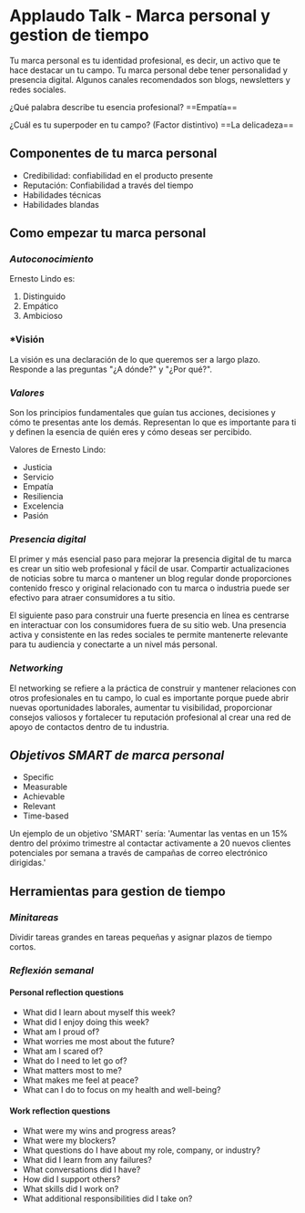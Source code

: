 # Applaudo Talk - Marca personal y gestion de tiempo

Tu marca personal es tu identidad profesional, es decir, un activo que te hace destacar un tu campo. Tu marca personal debe tener personalidad y presencia digital. Algunos canales recomendados son blogs, newsletters y redes sociales. 

¿Qué palabra describe tu esencia profesional? ==Empatía==

¿Cuál es tu superpoder en tu campo? (Factor distintivo) ==La delicadeza==

## **Componentes de tu marca personal**

- Credibilidad: confiabilidad en el producto presente
- Reputación: Confiabilidad a través del tiempo
- Habilidades técnicas
- Habilidades blandas

## **Como empezar tu marca personal**

### *Autoconocimiento*

Ernesto Lindo es:
1. Distinguido
2. Empático
3. Ambicioso

### *Visión

La visión es una declaración de lo que queremos ser a largo plazo. Responde a las preguntas "¿A dónde?" y "¿Por qué?".

### *Valores*

Son los principios fundamentales que guían tus acciones, decisiones y cómo te presentas ante los demás. Representan lo que es importante para ti y definen la esencia de quién eres y cómo deseas ser percibido.

Valores de Ernesto Lindo:
- Justicia
- Servicio
- Empatía
- Resiliencia
- Excelencia
- Pasión
### *Presencia digital*

El primer y más esencial paso para mejorar la presencia digital de tu marca es crear un sitio web profesional y fácil de usar. Compartir actualizaciones de noticias sobre tu marca o mantener un blog regular donde proporciones contenido fresco y original relacionado con tu marca o industria puede ser efectivo para atraer consumidores a tu sitio.

El siguiente paso para construir una fuerte presencia en línea es centrarse en interactuar con los consumidores fuera de su sitio web. Una presencia activa y consistente en las redes sociales te permite mantenerte relevante para tu audiencia y conectarte a un nivel más personal.

### *Networking*

El networking se refiere a la práctica de construir y mantener relaciones con otros profesionales en tu campo, lo cual es importante porque puede abrir nuevas oportunidades laborales, aumentar tu visibilidad, proporcionar consejos valiosos y fortalecer tu reputación profesional al crear una red de apoyo de contactos dentro de tu industria.

## *Objetivos SMART de marca personal*

- Specific
- Measurable
- Achievable
- Relevant
- Time-based

Un ejemplo de un objetivo 'SMART' sería: 'Aumentar las ventas en un 15% dentro del próximo trimestre al contactar activamente a 20 nuevos clientes potenciales por semana a través de campañas de correo electrónico dirigidas.'
## **Herramientas para gestion de tiempo**

### *Minitareas*

Dividir tareas grandes en tareas pequeñas y asignar plazos de tiempo cortos. 

### *Reflexión semanal*

#### Personal reflection questions

- What did I learn about myself this week? 
- What did I enjoy doing this week? 
- What am I proud of? 
- What worries me most about the future? 
- What am I scared of? 
- What do I need to let go of? 
- What matters most to me? 
- What makes me feel at peace? 
- What can I do to focus on my health and well-being? 
#### Work reflection questions

- What were my wins and progress areas? 
- What were my blockers? 
- What questions do I have about my role, company, or industry? 
- What did I learn from any failures? 
- What conversations did I have? 
- How did I support others? 
- What skills did I work on? 
- What additional responsibilities did I take on?